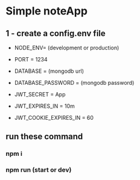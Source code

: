 # Simple noteApp

## 1 - create a config.env file

- NODE_ENV= (development or production)
- PORT = 1234
- DATABASE = (mongodb url)
- DATABASE_PASSWORD = (mongodb password)

- JWT_SECRET = App
- JWT_EXPIRES_IN = 10m
- JWT_COOKIE_EXPIRES_IN = 60

## run these command

### npm i

### npm run (start or dev)
